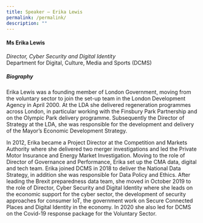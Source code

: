 ```yaml
---
title: Speaker – Erika Lewis
permalink: /permalink/
description: ""
---
```

#### **Ms Erika Lewis**

*Director, Cyber Security and Digital Identity*  
Department for Digital, Culture, Media and Sports (DCMS)

##### **Biography**
Erika Lewis was a founding member of London Government, moving from the voluntary sector to join the set-up team in the London Development Agency in April 2000. At the LDA she delivered regeneration programmes across London, in particular working with the Finsbury Park Partnership and on the Olympic Park delivery programme. Subsequently the Director of Strategy at the LDA, she was responsible for the development and delivery of the Mayor’s Economic Development Strategy. 
 
In 2012, Erika became a Project Director at the Competition and Markets Authority where she delivered two merger investigations and led the Private Motor Insurance and Energy Market Investigation. Moving to the role of Director of Governance and Performance, Erika set up the CMA data, digital and tech team. Erika joined DCMS in 2018 to deliver the National Data Strategy, in addition she was responsible for Data Policy and Ethics. After leading the Brexit preparedness data team, she moved in October 2019 to the role of Director, Cyber Security and Digital Identity where she leads on the economic support for the cyber sector, the development of security approaches for consumer IoT, the government work on Secure Connected Places and Digital Identity in the economy. In 2020 she also led for DCMS on the Covid-19 response package for the Voluntary Sector.

